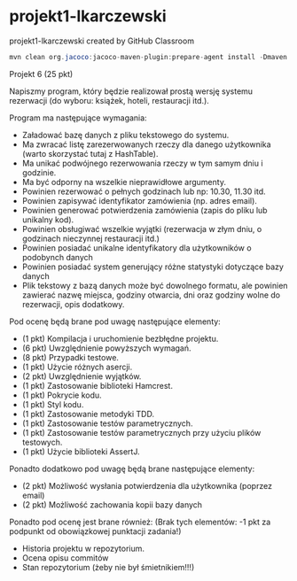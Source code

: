# projekt1-lkarczewski
projekt1-lkarczewski created by GitHub Classroom

```java
mvn clean org.jacoco:jacoco-maven-plugin:prepare-agent install -Dmaven.test.failure.ignore=true
```

Projekt 6 (25 pkt)

Napiszmy program, który będzie realizował prostą wersję systemu rezerwacji (do wyboru: książek, hoteli, restauracji itd.).

Program ma następujące wymagania:

- Załadować bazę danych z pliku tekstowego do systemu.
- Ma zwracać listę zarezerwowanych rzeczy dla danego użytkownika (warto skorzystać tutaj z HashTable).
- Ma unikać podwójnego rezerwowania rzeczy w tym samym dniu i godzinie.
- Ma być odporny na wszelkie nieprawidłowe argumenty.
- Powinien rezerwować o pełnych godzinach lub np: 10.30, 11.30 itd.
- Powinien zapisywać identyfikator zamówienia (np. adres email).
- Powinien generować potwierdzenia zamówienia (zapis do pliku lub unikalny kod).
- Powinien obsługiwać wszelkie wyjątki (rezerwacja w złym dniu, o godzinach nieczynnej restauracji itd.)
- Powinien posiadać unikalne identyfikatory dla użytkowników o podobynch danych
- Powinien posiadać system generujący różne statystyki dotyczące bazy danych
- Plik tekstowy z bazą danych może być dowolnego formatu, ale powinien zawierać nazwę miejsca, godziny otwarcia, dni oraz godziny wolne do rezerwacji, opis dodatkowy.

Pod ocenę będą brane pod uwagę następujące elementy:

- (1 pkt) Kompilacja i uruchomienie bezbłędne projektu.
- (6 pkt) Uwzględnienie powyższych wymagań.
- (8 pkt) Przypadki testowe.
- (1 pkt) Użycie różnych asercji.
- (2 pkt) Uwzględnienie wyjątków.
- (1 pkt) Zastosowanie biblioteki Hamcrest.
- (1 pkt) Pokrycie kodu.
- (1 pkt) Styl kodu.
- (1 pkt) Zastosowanie metodyki TDD.
- (1 pkt) Zastosowanie testów parametrycznych.
- (1 pkt) Zastosowanie testów parametrycznych przy użyciu plików testowych.
- (1 pkt) Użycie biblioteki AssertJ.

Ponadto dodatkowo pod uwagę będą brane następujące elementy:

- (2 pkt) Możliwość wysłania potwierdzenia dla użytkownika (poprzez email)
- (2 pkt) Możliwość zachowania kopii bazy danych

Ponadto pod ocenę jest brane również: (Brak tych elementów: -1 pkt za podpunkt od obowiązkowej punktacji zadania!)

- Historia projektu w repozytorium.
- Ocena opisu commitów
- Stan repozytorium (żeby nie był śmietnikiem!!!)
